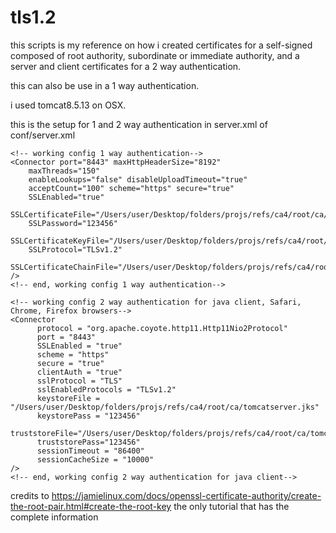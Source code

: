 # tls1.2

this scripts is my reference on how i created certificates for a self-signed 
composed of root authority, subordinate or immediate authority, and a server and
client certificates for a 2 way authentication. 

this can also be use in a 1 way authentication.

i used tomcat8.5.13 on OSX. 

this is the setup for 1 and 2 way authentication in server.xml of conf/server.xml


	<!-- working config 1 way authentication-->
	<Connector port="8443" maxHttpHeaderSize="8192"
		maxThreads="150"
		enableLookups="false" disableUploadTimeout="true"
		acceptCount="100" scheme="https" secure="true"
		SSLEnabled="true"
		SSLCertificateFile="/Users/user/Desktop/folders/projs/refs/ca4/root/ca/intermediate/certs/tomcatserver.cert.pem"
		SSLPassword="123456"
		SSLCertificateKeyFile="/Users/user/Desktop/folders/projs/refs/ca4/root/ca/intermediate/private/tomcatserver.key.pem" 
		SSLProtocol="TLSv1.2"
		SSLCertificateChainFile="/Users/user/Desktop/folders/projs/refs/ca4/root/ca/intermediate/certs/root.sub.ca.chain.cert.pem"
	/>
	<!-- end, working config 1 way authentication-->

	<!-- working config 2 way authentication for java client, Safari, Chrome, Firefox browsers-->
    <Connector
          protocol = "org.apache.coyote.http11.Http11Nio2Protocol"
          port = "8443"
          SSLEnabled = "true"
          scheme = "https"
          secure = "true"
          clientAuth = "true"
          sslProtocol = "TLS"
          sslEnabledProtocols = "TLSv1.2"
          keystoreFile = "/Users/user/Desktop/folders/projs/refs/ca4/root/ca/tomcatserver.jks"
          keystorePass = "123456"
          truststoreFile="/Users/user/Desktop/folders/projs/refs/ca4/root/ca/tomcatservertruststore.jks"
          truststorePass="123456"
          sessionTimeout = "86400"
          sessionCacheSize = "10000"
    />
	<!-- end, working config 2 way authentication for java client-->

credits to https://jamielinux.com/docs/openssl-certificate-authority/create-the-root-pair.html#create-the-root-key
the only tutorial that has the complete information